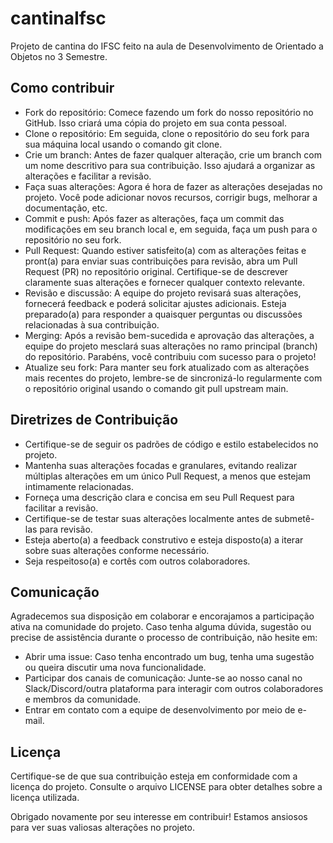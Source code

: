 # cantinaIfsc

Projeto de cantina do IFSC feito na aula de Desenvolvimento de Orientado a Objetos no 3 Semestre.

## Como contribuir
- Fork do repositório: Comece fazendo um fork do nosso repositório no GitHub. Isso criará uma cópia do projeto em sua conta pessoal.
- Clone o repositório: Em seguida, clone o repositório do seu fork para sua máquina local usando o comando git clone.
- Crie um branch: Antes de fazer qualquer alteração, crie um branch com um nome descritivo para sua contribuição. Isso ajudará a organizar as alterações e facilitar a revisão.
- Faça suas alterações: Agora é hora de fazer as alterações desejadas no projeto. Você pode adicionar novos recursos, corrigir bugs, melhorar a documentação, etc.
- Commit e push: Após fazer as alterações, faça um commit das modificações em seu branch local e, em seguida, faça um push para o repositório no seu fork.
- Pull Request: Quando estiver satisfeito(a) com as alterações feitas e pront(a) para enviar suas contribuições para revisão, abra um Pull Request (PR) no repositório original. Certifique-se de descrever claramente suas alterações e fornecer qualquer contexto relevante.
- Revisão e discussão: A equipe do projeto revisará suas alterações, fornecerá feedback e poderá solicitar ajustes adicionais. Esteja preparado(a) para responder a quaisquer perguntas ou discussões relacionadas à sua contribuição.
- Merging: Após a revisão bem-sucedida e aprovação das alterações, a equipe do projeto mesclará suas alterações no ramo principal (branch) do repositório. Parabéns, você contribuiu com sucesso para o projeto!
- Atualize seu fork: Para manter seu fork atualizado com as alterações mais recentes do projeto, lembre-se de sincronizá-lo regularmente com o repositório original usando o comando git pull upstream main.


## Diretrizes de Contribuição
- Certifique-se de seguir os padrões de código e estilo estabelecidos no projeto.
- Mantenha suas alterações focadas e granulares, evitando realizar múltiplas alterações em um único Pull Request, a menos que estejam intimamente relacionadas.
- Forneça uma descrição clara e concisa em seu Pull Request para facilitar a revisão.
- Certifique-se de testar suas alterações localmente antes de submetê-las para revisão.
- Esteja aberto(a) a feedback construtivo e esteja disposto(a) a iterar sobre suas alterações conforme necessário.
- Seja respeitoso(a) e cortês com outros colaboradores.

## Comunicação
Agradecemos sua disposição em colaborar e encorajamos a participação ativa na comunidade do projeto. Caso tenha alguma dúvida, sugestão ou precise de assistência durante o processo de contribuição, não hesite em:

- Abrir uma issue: Caso tenha encontrado um bug, tenha uma sugestão ou queira discutir uma nova funcionalidade.
- Participar dos canais de comunicação: Junte-se ao nosso canal no Slack/Discord/outra plataforma para interagir com outros colaboradores e membros da comunidade.
- Entrar em contato com a equipe de desenvolvimento por meio de e-mail.

## Licença
Certifique-se de que sua contribuição esteja em conformidade com a licença do projeto. Consulte o arquivo LICENSE para obter detalhes sobre a licença utilizada.

Obrigado novamente por seu interesse em contribuir! Estamos ansiosos para ver suas valiosas alterações no projeto.




